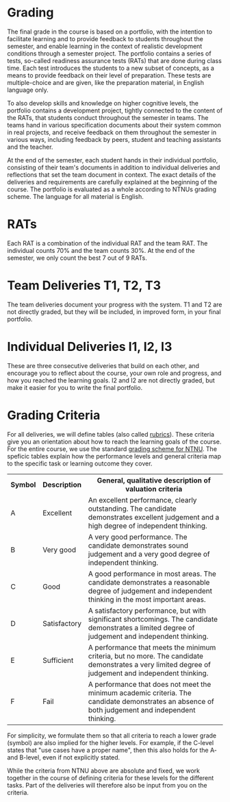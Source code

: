 # Grading


The final grade in the course is based on a portfolio, with the intention to facilitate learning and to provide feedback to students throughout the semester, and enable learning in the context of realistic development conditions through a semester project. The portfolio contains a series of tests, so-called readiness assurance tests (RATs) that are done during class time. Each test introduces the students to a new subset of concepts, as a means to provide feedback on their level of preparation. These tests are multiple-choice and are given, like the preparation material, in English language only. 

To also develop skills and knowledge on higher cognitive levels, the portfolio contains a development project, tightly connected to the content of the RATs, that students conduct throughout the semester in teams. The teams hand in various specification documents about their system common in real projects, and receive feedback on them throughout the semester in various ways, including feedback by peers, student and teaching assistants and the teacher. 

At the end of the semester, each student hands in their individual portfolio, consisting of their team's documents in addition to individual deliveries and reflections that set the team document in context. 
The exact details of the deliveries and requirements are carefully explained at the beginning of the course.
The portfolio is evaluated as a whole according to NTNUs grading scheme. The language for all material is English.


# RATs

Each RAT is a combination of the individual RAT and the team RAT. The individual counts 70% and the team counts 30%. At the end of the semester, we only count the best 7 out of 9 RATs.



# Team Deliveries T1, T2, T3

The team deliveries document your progress with the system. T1 and T2 are not directly graded, but they will be included, in improved form, in your final portfolio.



# Individual Deliveries I1, I2, I3

These are three consecutive deliveries that build on each other, and encourage you to reflect about the course, your own role and progress, and how you reached the learning goals. I2 and I2 are not directly graded, but make it easier for you to write the final portfolio.


# Grading Criteria

For all deliveries, we will define tables (also called [rubrics](https://en.wikipedia.org/wiki/Rubric_(academic))).
These criteria give you an orientation about how to reach the learning goals of the course. 
For the entire course, we use the standard [grading scheme for NTNU](https://innsida.ntnu.no/wiki/-/wiki/Norsk/Karakterskalaen).
The speficic tables explain how the performance levels and general criteria map to the specific task or learning outcome they cover. 

<table class="table table-sm">
	<tbody>
		<tr class="rubric_title">
			<th><b>Symbol</b></th>
			<th><b>Description</b></th><th><b>General, qualitative description of valuation criteria</b></th>
		</tr>
		<tr class="rubric_a"> <td> A </td> <td> Excellent </td> <td> An excellent performance, clearly outstanding. The candidate demonstrates excellent judgement and a high degree of independent thinking. </td> </tr>
		<tr class="rubric_b"> <td> B </td> <td> Very good </td> <td> A very good performance. The candidate demonstrates sound judgement and a very good degree of independent thinking. </td> </tr>
		<tr class="rubric_c"> <td> C </td> <td> Good </td> <td> A good performance in most areas. The candidate demonstrates a reasonable degree of judgement and independent thinking in the most important areas. </td> </tr>
		<tr class="rubric_d"> <td> D </td> <td> Satisfactory </td> <td> A satisfactory performance, but with significant shortcomings. The candidate demonstrates a limited degree of judgement and independent thinking. </td> </tr>
		<tr class="rubric_e"> <td> E </td> <td> Sufficient </td> <td> A performance that meets the minimum criteria, but no more. The candidate demonstrates a very limited degree of judgement and independent thinking. </td> </tr>
		<tr class="rubric_f"> <td> F </td> <td> Fail </td> <td>A performance that does not meet the minimum academic criteria. The candidate demonstrates an absence of both judgement and independent thinking.</td> </tr> </tbody>
</table>

For simplicity, we formulate them so that all criteria to reach a lower grade (symbol) are also implied for the higher levels. For example, if the C-level states that "use cases have a proper name", then this also holds for the A- and B-level, even if not explicitly stated.

While the criteria from NTNU above are absolute and fixed, we work together in the course of defining criteria for these levels for the different tasks. Part of the deliveries will therefore also be input from you on the criteria.

